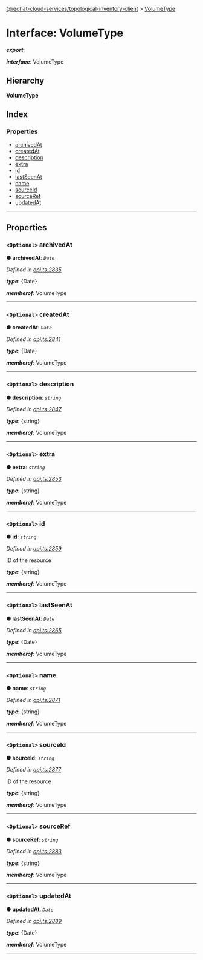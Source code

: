 [@redhat-cloud-services/topological-inventory-client](../README.md) > [VolumeType](../interfaces/volumetype.md)

# Interface: VolumeType

*__export__*: 

*__interface__*: VolumeType

## Hierarchy

**VolumeType**

## Index

### Properties

* [archivedAt](volumetype.md#archivedat)
* [createdAt](volumetype.md#createdat)
* [description](volumetype.md#description)
* [extra](volumetype.md#extra)
* [id](volumetype.md#id)
* [lastSeenAt](volumetype.md#lastseenat)
* [name](volumetype.md#name)
* [sourceId](volumetype.md#sourceid)
* [sourceRef](volumetype.md#sourceref)
* [updatedAt](volumetype.md#updatedat)

---

## Properties

<a id="archivedat"></a>

### `<Optional>` archivedAt

**● archivedAt**: *`Date`*

*Defined in [api.ts:2835](https://github.com/RedHatInsights/javascript-clients/blob/master/packages/topological-inventory/api.ts#L2835)*

*__type__*: {Date}

*__memberof__*: VolumeType

___
<a id="createdat"></a>

### `<Optional>` createdAt

**● createdAt**: *`Date`*

*Defined in [api.ts:2841](https://github.com/RedHatInsights/javascript-clients/blob/master/packages/topological-inventory/api.ts#L2841)*

*__type__*: {Date}

*__memberof__*: VolumeType

___
<a id="description"></a>

### `<Optional>` description

**● description**: *`string`*

*Defined in [api.ts:2847](https://github.com/RedHatInsights/javascript-clients/blob/master/packages/topological-inventory/api.ts#L2847)*

*__type__*: {string}

*__memberof__*: VolumeType

___
<a id="extra"></a>

### `<Optional>` extra

**● extra**: *`string`*

*Defined in [api.ts:2853](https://github.com/RedHatInsights/javascript-clients/blob/master/packages/topological-inventory/api.ts#L2853)*

*__type__*: {string}

*__memberof__*: VolumeType

___
<a id="id"></a>

### `<Optional>` id

**● id**: *`string`*

*Defined in [api.ts:2859](https://github.com/RedHatInsights/javascript-clients/blob/master/packages/topological-inventory/api.ts#L2859)*

ID of the resource

*__type__*: {string}

*__memberof__*: VolumeType

___
<a id="lastseenat"></a>

### `<Optional>` lastSeenAt

**● lastSeenAt**: *`Date`*

*Defined in [api.ts:2865](https://github.com/RedHatInsights/javascript-clients/blob/master/packages/topological-inventory/api.ts#L2865)*

*__type__*: {Date}

*__memberof__*: VolumeType

___
<a id="name"></a>

### `<Optional>` name

**● name**: *`string`*

*Defined in [api.ts:2871](https://github.com/RedHatInsights/javascript-clients/blob/master/packages/topological-inventory/api.ts#L2871)*

*__type__*: {string}

*__memberof__*: VolumeType

___
<a id="sourceid"></a>

### `<Optional>` sourceId

**● sourceId**: *`string`*

*Defined in [api.ts:2877](https://github.com/RedHatInsights/javascript-clients/blob/master/packages/topological-inventory/api.ts#L2877)*

ID of the resource

*__type__*: {string}

*__memberof__*: VolumeType

___
<a id="sourceref"></a>

### `<Optional>` sourceRef

**● sourceRef**: *`string`*

*Defined in [api.ts:2883](https://github.com/RedHatInsights/javascript-clients/blob/master/packages/topological-inventory/api.ts#L2883)*

*__type__*: {string}

*__memberof__*: VolumeType

___
<a id="updatedat"></a>

### `<Optional>` updatedAt

**● updatedAt**: *`Date`*

*Defined in [api.ts:2889](https://github.com/RedHatInsights/javascript-clients/blob/master/packages/topological-inventory/api.ts#L2889)*

*__type__*: {Date}

*__memberof__*: VolumeType

___

